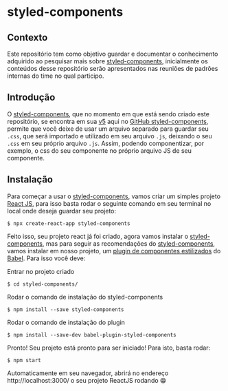 # styled-components

## Contexto

Este repositório tem como objetivo guardar e documentar o conhecimento adquirido ao pesquisar mais sobre [styled-components](https://styled-components.com/), inicialmente os conteúdos desse repositório serão apresentados nas reuniões de padrões internas do time no qual participo.

## Introdução

O [styled-components](https://styled-components.com/), que no momento em que está sendo criado este repositório, se encontra em sua [v5](https://github.com/styled-components/styled-components/releases) aqui no [GitHub styled-components](https://github.com/styled-components/styled-components), permite que você deixe de usar um arquivo separado para guardar seu `.css`, que será importado e utilizado em seu arquivo `.js`, deixando o seu `.css` em seu próprio arquivo `.js`. Assim, podendo componentizar, por exemplo, o css do seu componente no próprio arquivo JS de seu componente.

## Instalação

Para começar a usar o [styled-components](https://styled-components.com/), vamos criar um simples projeto [React JS](https://pt-br.reactjs.org/), para isso basta rodar o seguinte comando em seu terminal no local onde deseja guardar seu projeto:

```
$ npx create-react-app styled-components
```

Feito isso, seu projeto react já foi criado, agora vamos instalar o [styled-components](https://styled-components.com/), mas para seguir as recomendações do [styled-components](https://styled-components.com/), vamos instalar em nosso projeto, um [plugin de componentes estilizados](https://github.com/styled-components/babel-plugin-styled-components) do [Babel](https://babeljs.io/). Para isso você deve:

Entrar no projeto criado

```
$ cd styled-components/
```

Rodar o comando de instalação do styled-components

```
$ npm install --save styled-components
```

Rodar o comando de instalação do plugin

```
$ npm install --save-dev babel-plugin-styled-components
```

Pronto! Seu projeto está pronto para ser iniciado! Para isto, basta rodar:

```
$ npm start
```

Automaticamente em seu navegador, abrirá no endereço http://localhost:3000/ o seu projeto ReactJS rodando :grin:
